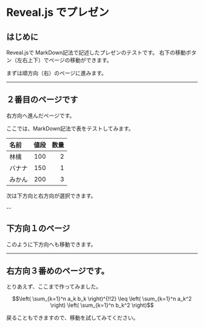 # Reveal.js でプレゼン
## はじめに
Reveal.jsで MarkDown記法で記述したプレゼンのテストです。
右下の移動ボタン（左右上下）でページの移動ができます。

まずは順方向（右）のページに進みます。

---

## ２番目のページです
右方向へ進んだページです。

ここでは、MarkDown記法で表をテストしてみます。

|名前|値段|数量|
|:-------|-----:|------:|
|林檎|100|2|
|バナナ|150|1|
|みかん|200|3|

次は下方向と右方向が選択できます。

--

## 下方向１のページ
このように下方向へも移動できます。

---

## 右方向３番めのページです。
とりあえず、ここまで作ってみました。

```math
\left( \sum_{k=1}^n a_k b_k \right)^{!!2} \leq
\left( \sum_{k=1}^n a_k^2 \right) \left( \sum_{k=1}^n b_k^2 \right)
```

戻ることもできますので、移動を試してみてください。

